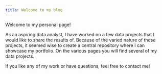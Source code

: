 ```yaml
---
title: Welcome to my blog
---
```


Welcome to my personal page!

As an aspiring data analyst, I have worked on a few data projects that I would like to share the results of. Because of the varied nature of these projects, it seemed wise to create a central repository where I can showcase my portfolio. 
On the various pages you will find several of my data projects.

If you like any of my work or have questions, feel free to contact me!
